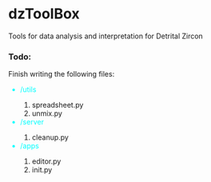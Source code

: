 <h1>dzToolBox</h1>
<p>Tools for data analysis and interpretation for Detrital Zircon</p>
<h3>Todo:</h3>
<p>Finish writing the following files:</p>
<ul>
    <li style="color:cyan;">/utils</li>
    <ol>
        <li>spreadsheet.py</li>
        <li>unmix.py</li>
    </ol>
    <li style="color:cyan;">/server</li>
    <ol>
        <li>cleanup.py</li>
    </ol>
    <li style="color:cyan;">/apps</li>
    <ol>
        <li>editor.py</li>
        <li>init.py</li>
    </ol>
</ul>
